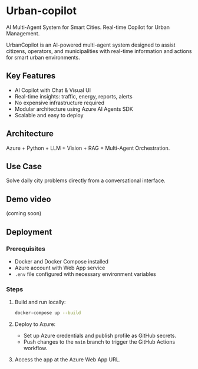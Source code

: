 # Urban-copilot
AI Multi-Agent System for Smart Cities. Real-time Copilot for Urban Management.

UrbanCopilot is an AI-powered multi-agent system designed to assist citizens, operators, and municipalities with real-time information and actions for smart urban environments.

## Key Features
- AI Copilot with Chat & Visual UI
- Real-time insights: traffic, energy, reports, alerts
- No expensive infrastructure required
- Modular architecture using Azure AI Agents SDK
- Scalable and easy to deploy

## Architecture
Azure + Python + LLM + Vision + RAG + Multi-Agent Orchestration.

## Use Case
Solve daily city problems directly from a conversational interface.

## Demo video
(coming soon)

## Deployment

### Prerequisites
- Docker and Docker Compose installed
- Azure account with Web App service
- `.env` file configured with necessary environment variables

### Steps
1. Build and run locally:
   ```bash
   docker-compose up --build
   ```

2. Deploy to Azure:
   - Set up Azure credentials and publish profile as GitHub secrets.
   - Push changes to the `main` branch to trigger the GitHub Actions workflow.

3. Access the app at the Azure Web App URL.
